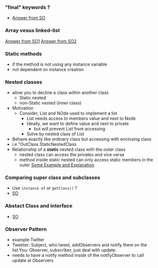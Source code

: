 ### "final" keywords ?
- [Answer from SO](https://stackoverflow.com/questions/15655012/how-does-the-final-keyword-in-java-work-i-can-still-modify-an-object)
### Array vesus linked-list 
[Answer from SO1](https://stackoverflow.com/questions/322715/when-to-use-linkedlist-over-arraylist-in-java)
[Answer from SO2](https://stackoverflow.com/questions/166884/array-versus-linked-list?rq=1)

### Static methods
- if the method is not using any instance variable
- not dependent on instance creation

### Nested classes
- allow you to decline a class within another class
	- Static nested
	- non-Static nested (inner class)
- Motivation
	- Consider, List and NOde used to implement a list
		-  List needs access to members value and next to Node
		-  Ideally, we want to define value and next to private
			-  but will prevent List from accessing
		-  Solve by nested class of List
-  Behave exactly like ordinary class but accessing with enclosing class
-  i.e "OutClass.StaticNestedClass
- Relationship of a **static** nested class with the outer class
	- nested class can access the privates and vice versa
	- method inside static nested can only access static members in the outer
[Some Example and Explanation](http://www.mathcs.emory.edu/~cheung/Courses/171/Syllabus/8-List/nested-class.html)


### Comparing super class and subclasses
- Use `instance of` or `getClass()` ?
- [SO](https://stackoverflow.com/questions/596462/any-reason-to-prefer-getclass-over-instanceof-when-generating-equals)

### Abstact Class and Interface
- [SO](https://stackoverflow.com/questions/1913098/what-is-the-difference-between-an-interface-and-abstract-class)

### Observer Pattern
- example Twitter
- Tweeter: Subject, who tweet, addObservers and notify them on the list.You: Observer, subscriber, just deal with update.
- needs to have a notify method inside of the notifyObserver to call update at Observers
